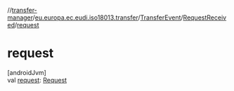 //[transfer-manager](../../../../index.md)/[eu.europa.ec.eudi.iso18013.transfer](../../index.md)/[TransferEvent](../index.md)/[RequestReceived](index.md)/[request](request.md)

# request

[androidJvm]\
val [request](request.md): [Request](../../-request/index.md)
